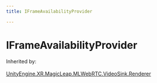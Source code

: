 ```yaml
---
title: IFrameAvailabilityProvider

---
```


# IFrameAvailabilityProvider







Inherited by: <br></br>[UnityEngine.XR.MagicLeap.MLWebRTC.VideoSink.Renderer](/unity-api/api/UnityEngine.XR.MagicLeap/MLWebRTC/VideoSink/UnityEngine.XR.MagicLeap.MLWebRTC.VideoSink.Renderer.md)




